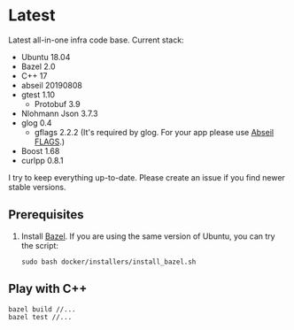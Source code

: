 # Latest

Latest all-in-one infra code base. Current stack:

- Ubuntu 18.04
- Bazel 2.0
- C++ 17
- abseil 20190808
- gtest 1.10
  - Protobuf 3.9
- Nlohmann Json 3.7.3
- glog 0.4
  - gflags 2.2.2 (It's required by glog. For your app please use
    [Abseil FLAGS](https://abseil.io/docs/python/guides/flags).)
- Boost 1.68
- curlpp 0.8.1

I try to keep everything up-to-date. Please create an issue if you find newer
stable versions.

## Prerequisites

1. Install [Bazel](https://bazel.build). If you are using the same version of
   Ubuntu, you can try the script:

   ```
   sudo bash docker/installers/install_bazel.sh
   ```

## Play with C++

```bash
bazel build //...
bazel test //...
```
